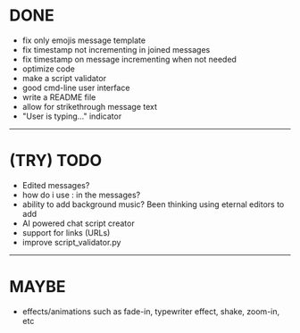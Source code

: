 # DONE
- fix only emojis message template
- fix timestamp not incrementing in joined messages
- fix timestamp on message incrementing when not needed
- optimize code
- make a script validator
- good cmd-line user interface
- write a README file
- allow for strikethrough message text
- "User is typing..." indicator

----------------------------------------------------

# (TRY) TODO
- Edited messages?
- how do i use : in the messages?
- ability to add background music? Been thinking using eternal editors to add
- AI powered chat script creator
- support for links (URLs)
- improve script_validator.py

----------------------------------------------------

# MAYBE
- effects/animations such as fade-in, typewriter effect, shake, zoom-in, etc